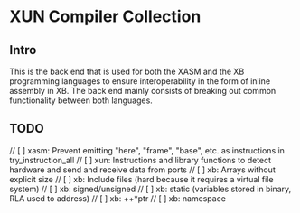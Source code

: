 # XUN Compiler Collection

## Intro

This is the back end that is used for both the XASM and the XB programming languages to ensure interoperability in the form of inline assembly in XB. The back end mainly consists of breaking out common functionality between both languages.

## TODO

// [ ] xasm: Prevent emitting "here", "frame", "base", etc. as instructions in try_instruction_all
// [ ] xun:  Instructions and library functions to detect hardware and send and receive data from ports
// [ ] xb:   Arrays without explicit size
// [ ] xb:   Include files (hard because it requires a virtual file system)
// [ ] xb:   signed/unsigned
// [ ] xb:   static (variables stored in binary, RLA used to address)
// [ ] xb:   ++*ptr
// [ ] xb:   namespace

